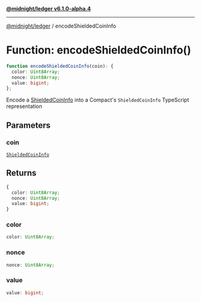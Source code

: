 [**@midnight/ledger v6.1.0-alpha.4**](../README.md)

***

[@midnight/ledger](../globals.md) / encodeShieldedCoinInfo

# Function: encodeShieldedCoinInfo()

```ts
function encodeShieldedCoinInfo(coin): {
  color: Uint8Array;
  nonce: Uint8Array;
  value: bigint;
};
```

Encode a [ShieldedCoinInfo](../type-aliases/ShieldedCoinInfo.md) into a Compact's `ShieldedCoinInfo` TypeScript
representation

## Parameters

### coin

[`ShieldedCoinInfo`](../type-aliases/ShieldedCoinInfo.md)

## Returns

```ts
{
  color: Uint8Array;
  nonce: Uint8Array;
  value: bigint;
}
```

### color

```ts
color: Uint8Array;
```

### nonce

```ts
nonce: Uint8Array;
```

### value

```ts
value: bigint;
```
